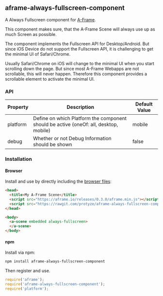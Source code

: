 ## aframe-always-fullscreen-component

A Always Fullscreen component for [A-Frame](https://aframe.io).

This component makes sure, that the A-Frame Scene will always use up as much Screen as possible.

The component implements the Fullscreen API for Desktop/Android. But since iOS Device do not support the Fullscreen API, it is challenging to get the minimal UI of Safari/Chrome.

Usually Safari/Chrome on iOS will change to the minimal UI when you start scrolling down the page. But since most A-Frame Webapps are not scrollable, this will never happen. Therefore this component provides a scrollable element to activate the minimal UI.

### API

| Property | Description | Default Value |
| -------- | ----------- | ------------- |
| platform         | Define on which Platform the component should be active (oneOf: all, desktop, mobile)            | mobile              |
| debug         | Whether or not Debug Information should be shown            | false              |

### Installation

#### Browser

Install and use by directly including the [browser files](dist):

```html
<head>
  <title>My A-Frame Scene</title>
  <script src="https://aframe.io/releases/0.3.0/aframe.min.js"></script>
  <script src="https://rawgit.com/protyze/aframe-always-fullscreen-component/master/dist/aframe-always-fullscreen-component.min.js"></script>
</head>

<body>
  <a-scene embedded always-fullscreen>
  </a-scene>
</body>
```

#### npm

Install via npm:

```bash
npm install aframe-always-fullscreen-component
```

Then register and use.

```js
require('aframe');
require('aframe-always-fullscreen-component');
require('platform');
```
